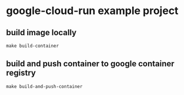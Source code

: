 # google-cloud-run example project

## build image locally

`make build-container`

## build and push container to google container registry

`make build-and-push-container`

